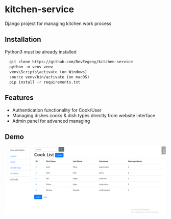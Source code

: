 # kitchen-service

Django project for managing kitchen work process

## Installation

Python3 must be already installed

```shell
  git clone https://github.com/DevEvgeny/kitchen-service
  python -m venv venv
  venv\Scripts\activate (on Windows)
  source venv/bin/activate (on macOS)
  pip install -r requirements.txt
```

## Features

* Authentication functionality for Cook/User
* Managing dishes cooks & dish types directly from website interface
* Admin panel for advanced managing

## Demo
![website Interface](demo.png)